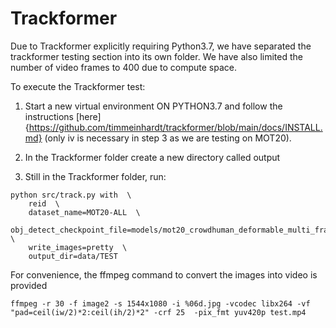 # Trackformer
Due to Trackformer explicitly requiring Python3.7, we have separated the trackformer testing section into its own
folder. We have also limited the number of video frames to 400 due to compute space.

To execute the Trackformer test:

1. Start a new virtual environment ON PYTHON3.7 and follow the instructions
[here]{https://github.com/timmeinhardt/trackformer/blob/main/docs/INSTALL.md} (only iv is necessary in step 3
as we are testing on MOT20). 

2. In the Trackformer folder create a new directory called output

3. Still in the Trackformer folder, run:
```
python src/track.py with  \
    reid  \
    dataset_name=MOT20-ALL  \
    obj_detect_checkpoint_file=models/mot20_crowdhuman_deformable_multi_frame/checkpoint_epoch_50.pth   \
    write_images=pretty  \
    output_dir=data/TEST
```

For convenience, the ffmpeg command to convert the images into video is provided

```ffmpeg -r 30 -f image2 -s 1544x1080 -i %06d.jpg -vcodec libx264 -vf "pad=ceil(iw/2)*2:ceil(ih/2)*2" -crf 25  -pix_fmt yuv420p test.mp4```
